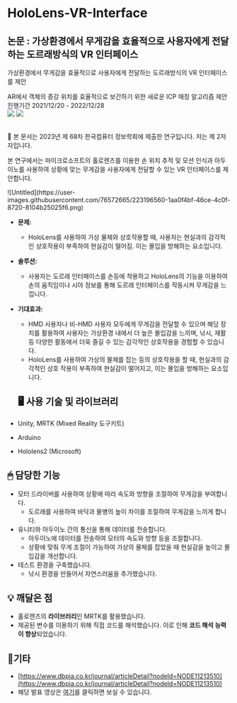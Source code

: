 # HoloLens-VR-Interface

## 논문 : 가상환경에서 무게감을 효율적으로 사용자에게 전달하는 도르래방식의 VR 인터페이스
가상환경에서 무게감을 효율적으로 사용자에게 전달하는 도르래방식의 VR 인터페이스를 제안


AR에서 객체의 증강 위치를 효율적으로 보간하기 위한 새로운 ICP 매칭 알고리즘 제안
<br>진행기간 2021/12/20 - 2022/12/28
<br><img src="https://img.shields.io/badge/Unity-FFFFFF?style=for-the-badge&logo=Unity&logoColor=black">
<img src="https://img.shields.io/badge/Arduino-00979D?style=for-the-badge&logo=Arduino&logoColor=white">

<br>
<aside>
📢 본 문서는 2023년 제 68차 한국컴퓨터 정보학회에 제출한 연구입니다. 저는 제 2저자입니다.

본 연구에서는 마이크로소프트의 홀로렌즈를 이용한 손 위치 추적 및 모션 인식과 아두이노를 사용하여 상황에 맞는 무게감을 사용자에게 전달할 수 있는 VR 인터페이스를 제안합니다.

</aside>
![Untitled](https://user-images.githubusercontent.com/76572665/223196560-1aa0f4bf-46ce-4c0f-8720-8104b25025f6.png)



- **문제:**
    - HoloLens를 사용하여 가상 물체와 상호작용할 때, 사용자는 현실과의 감각적인 상호작용이 부족하여 현실감이 떨어짐. 이는 몰입을 방해하는 요소입니다.
- **솔루션:**
    - 사용자는 도르래 인터페이스를 손등에 착용하고 HoloLens의 기능을 이용하여 손의 움직임이나 시야 정보를 통해 도르래 인터페이스를 작동시켜 무게감을 느낍니다.
- **기대효과:**
    - HMD 사용자나 비-HMD 사용자 모두에게 무게감을 전달할 수 있으며 해당 장치를 활용하여 사용자는 가상환경 내에서 더 높은 몰입감을 느끼며, 낚시, 재활 등 다양한 활동에서 더욱 즐길 수 있는 감각적인 상호작용을 경험할 수 있습니다.
    - HoloLens를 사용하여 가상의 물체를 잡는 등의 상호작용을 할 때, 현실과의 감각적인 상호 작용이 부족하여 현실감이 떨어지고, 이는 몰입을 방해하는 요소입니다.
    
    ## 🖥 사용 기술 및 라이브러리

- Unity, MRTK (Mixed Reality 도구키트)
- Arduino
- Hololens2 (Microsoft)

## 🖱 담당한 기능

- 모터 드라이버를 사용하여 상황에 따라 속도와 방향을 조절하여 무게감을 부여합니다.
    - 도르래를 사용하여 바닥과 물병의 높이 차이를 조절하여 무게감을 느끼게 합니다.
- 유니티와 아두이노 간의 통신을 통해 데이터를 전송합니다.
    - 아두이노에 데이터를 전송하여 모터의 속도와 방향 등을 조절합니다.
    - 상황에 맞춰 무게 조절이 가능하여 가상의 물체를 잡았을 때 현실감을 높이고 몰입감을 개선합니다.
- 테스트 환경을 구축했습니다.
    - 낚시 환경을 만들어서 자연스러움을 추가했습니다.

## 💡 깨달은 점

- 홀로렌즈의 **라이브러리**인 MRTK를 활용했습니다.
- 제공된 변수를 이용하기 위해 직접 코드를 해석했습니다. 이로 인해 **코드 해석 능력이 향상**되었습니다.

## 🎈기타

- [https://www.dbpia.co.kr/journal/articleDetail?nodeId=NODE11213510](https://www.dbpia.co.kr/journal/articleDetail?nodeId=NODE11213510)
- 해당 발표 영상은 [여기](https://www.youtube.com/watch?v=abS5pY5J6Hg)를 클릭하면 보실 수 있습니다.


    

